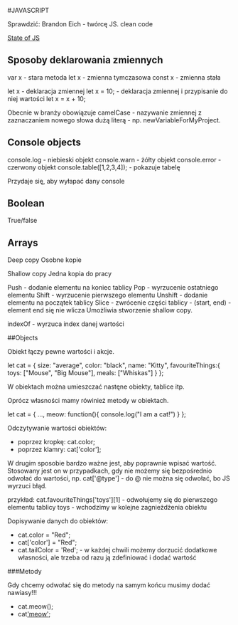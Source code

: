 #JAVASCRIPT

Sprawdzić:
Brandon Eich - twórcę JS.
clean code



[State of JS](www.stateofjs.com)


## Sposoby deklarowania zmiennych

var x - stara metoda
let x - zmienna tymczasowa
const x - zmienna stała

let x - deklaracja zmiennej
let x = 10; - deklaracja zmiennej i przypisanie do niej wartości
let x = x + 10;

Obecnie w branży obowiązuje camelCase - nazywanie zmiennej z zaznaczaniem nowego słowa dużą literą - np. newVariableForMyProject.

## Console objects

console.log - niebieski objekt
console.warn - żółty objekt 
console.error - czerwony objekt
console.table([1,2,3,4]); - pokazuje tabelę

Przydaje się, aby wyłapać dany console

## Boolean

True/false

## Arrays

Deep copy
Osobne kopie

Shallow copy
Jedna kopia do pracy

Push - dodanie elementu na koniec tablicy
Pop - wyrzucenie ostatniego elementu 
Shift - wyrzucenie pierwszego elementu
Unshift - dodanie elementu na początek tablicy
Slice - zwrócenie części tablicy - (start, end) - element end się nie wlicza
Umożliwia stworzenie shallow copy.

indexOf - wyrzuca index danej wartości

##Objects

Obiekt łączy pewne wartości i akcje.

let cat = {
    size: "average",
    color: "black",
    name: "Kitty",
    favouriteThings:{
        toys: ["Mouse", "Big Mouse"],
        meals: ["Whiskas"]
    }
};

W obiektach można umieszczać nastęne obiekty, tablice itp.

Oprócz własności mamy rówinież metody w obiektach.

let cat = {
    ...,
    meow: function(){
        console.log("I am a cat!")
    }
};

Odczytywanie wartości obiektów:

- poprzez kropkę: cat.color;
- poprzez klamry: cat['color'];


W drugim sposobie bardzo ważne jest, aby poprawnie wpisać wartość.
Stosowany jest on w przypadkach, gdy nie możemy się bezpośrednio odwołać do wartości, np. cat['@type'] - do @ nie można się odwołać, bo JS wyrzuci błąd.

przykład: cat.favouriteThings['toys'][1] - odwołujemy się do pierwszego elementu tablicy toys - wchodzimy w kolejne zagnieżdżenia obiektu

Dopisywanie danych do obiektów:

- cat.color = "Red";
- cat['color'] = "Red";
- cat.tailColor = 'Red'; - w każdej chwili możemy dorzucić dodatkowe własności, ale trzeba od razu ją zdefiniować i dodać wartość

###Metody

Gdy chcemy odwołać się do metody na samym końcu musimy dodać nawiasy!!!

- cat.meow();
- cat['meow']();








